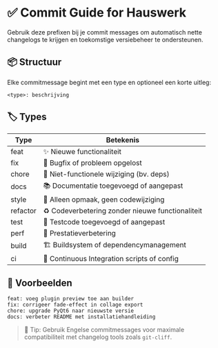 # ✅ Commit Guide for Hauswerk

Gebruik deze prefixen bij je commit messages om automatisch nette changelogs te krijgen en toekomstige versiebeheer te ondersteunen.

## 📦 Structuur
Elke commitmessage begint met een type en optioneel een korte uitleg:

```
<type>: beschrijving
```

## 🏷️ Types

| Type       | Betekenis                                      |
|------------|-------------------------------------------------|
| feat       | ✨ Nieuwe functionaliteit                        |
| fix        | 🐛 Bugfix of probleem opgelost                  |
| chore      | 🔧 Niet-functionele wijziging (bv. deps)        |
| docs       | 📚 Documentatie toegevoegd of aangepast         |
| style      | 💅 Alleen opmaak, geen codewijziging            |
| refactor   | ♻️ Codeverbetering zonder nieuwe functionaliteit|
| test       | 🧪 Testcode toegevoegd of aangepast              |
| perf       | 🚀 Prestatieverbetering                         |
| build      | 🏗️ Buildsystem of dependencymanagement         |
| ci         | 🤖 Continuous Integration scripts of config     |

## 🧾 Voorbeelden

```
feat: voeg plugin preview toe aan builder
fix: corrigeer fade-effect in collage export
chore: upgrade PyQt6 naar nieuwste versie
docs: verbeter README met installatiehandleiding
```

> 📌 Tip: Gebruik Engelse commitmessages voor maximale compatibiliteit met changelog tools zoals `git-cliff`.


